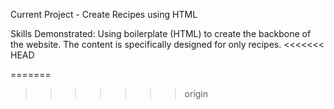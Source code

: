 Current Project - Create Recipes using HTML

Skills Demonstrated: Using boilerplate (HTML) to create the backbone of the website. The content is specifically designed for only recipes.
<<<<<<< HEAD

=======
>>>>>>> origin
